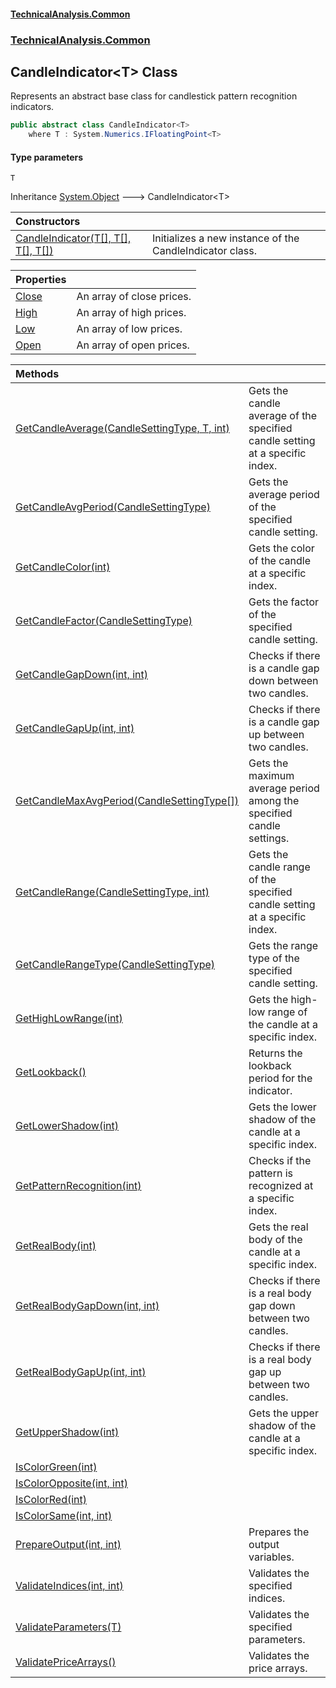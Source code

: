 #### [TechnicalAnalysis\.Common](Atypical.TechnicalAnalysis.Common.md 'Atypical\.TechnicalAnalysis\.Common')
### [TechnicalAnalysis\.Common](Atypical.TechnicalAnalysis.Common.md#TechnicalAnalysis.Common 'TechnicalAnalysis\.Common')

## CandleIndicator\<T\> Class

Represents an abstract base class for candlestick pattern recognition indicators\.

```csharp
public abstract class CandleIndicator<T>
    where T : System.Numerics.IFloatingPoint<T>
```
#### Type parameters

<a name='TechnicalAnalysis.Common.CandleIndicator_T_.T'></a>

`T`

Inheritance [System\.Object](https://docs.microsoft.com/en-us/dotnet/api/System.Object 'System\.Object') &#129106; CandleIndicator\<T\>

| Constructors | |
| :--- | :--- |
| [CandleIndicator\(T\[\], T\[\], T\[\], T\[\]\)](CandleIndicator_T_.CandleIndicator(T[],T[],T[],T[]).md 'TechnicalAnalysis\.Common\.CandleIndicator\<T\>\.CandleIndicator\(T\[\], T\[\], T\[\], T\[\]\)') | Initializes a new instance of the CandleIndicator class\. |

| Properties | |
| :--- | :--- |
| [Close](CandleIndicator_T_.Close.md 'TechnicalAnalysis\.Common\.CandleIndicator\<T\>\.Close') | An array of close prices\. |
| [High](CandleIndicator_T_.High.md 'TechnicalAnalysis\.Common\.CandleIndicator\<T\>\.High') | An array of high prices\. |
| [Low](CandleIndicator_T_.Low.md 'TechnicalAnalysis\.Common\.CandleIndicator\<T\>\.Low') | An array of low prices\. |
| [Open](CandleIndicator_T_.Open.md 'TechnicalAnalysis\.Common\.CandleIndicator\<T\>\.Open') | An array of open prices\. |

| Methods | |
| :--- | :--- |
| [GetCandleAverage\(CandleSettingType, T, int\)](CandleIndicator_T_.GetCandleAverage(CandleSettingType,T,int).md 'TechnicalAnalysis\.Common\.CandleIndicator\<T\>\.GetCandleAverage\(TechnicalAnalysis\.Common\.CandleSettingType, T, int\)') | Gets the candle average of the specified candle setting at a specific index\. |
| [GetCandleAvgPeriod\(CandleSettingType\)](CandleIndicator_T_.GetCandleAvgPeriod(CandleSettingType).md 'TechnicalAnalysis\.Common\.CandleIndicator\<T\>\.GetCandleAvgPeriod\(TechnicalAnalysis\.Common\.CandleSettingType\)') | Gets the average period of the specified candle setting\. |
| [GetCandleColor\(int\)](CandleIndicator_T_.GetCandleColor(int).md 'TechnicalAnalysis\.Common\.CandleIndicator\<T\>\.GetCandleColor\(int\)') | Gets the color of the candle at a specific index\. |
| [GetCandleFactor\(CandleSettingType\)](CandleIndicator_T_.GetCandleFactor(CandleSettingType).md 'TechnicalAnalysis\.Common\.CandleIndicator\<T\>\.GetCandleFactor\(TechnicalAnalysis\.Common\.CandleSettingType\)') | Gets the factor of the specified candle setting\. |
| [GetCandleGapDown\(int, int\)](CandleIndicator_T_.GetCandleGapDown(int,int).md 'TechnicalAnalysis\.Common\.CandleIndicator\<T\>\.GetCandleGapDown\(int, int\)') | Checks if there is a candle gap down between two candles\. |
| [GetCandleGapUp\(int, int\)](CandleIndicator_T_.GetCandleGapUp(int,int).md 'TechnicalAnalysis\.Common\.CandleIndicator\<T\>\.GetCandleGapUp\(int, int\)') | Checks if there is a candle gap up between two candles\. |
| [GetCandleMaxAvgPeriod\(CandleSettingType\[\]\)](CandleIndicator_T_.GetCandleMaxAvgPeriod(CandleSettingType[]).md 'TechnicalAnalysis\.Common\.CandleIndicator\<T\>\.GetCandleMaxAvgPeriod\(TechnicalAnalysis\.Common\.CandleSettingType\[\]\)') | Gets the maximum average period among the specified candle settings\. |
| [GetCandleRange\(CandleSettingType, int\)](CandleIndicator_T_.GetCandleRange(CandleSettingType,int).md 'TechnicalAnalysis\.Common\.CandleIndicator\<T\>\.GetCandleRange\(TechnicalAnalysis\.Common\.CandleSettingType, int\)') | Gets the candle range of the specified candle setting at a specific index\. |
| [GetCandleRangeType\(CandleSettingType\)](CandleIndicator_T_.GetCandleRangeType(CandleSettingType).md 'TechnicalAnalysis\.Common\.CandleIndicator\<T\>\.GetCandleRangeType\(TechnicalAnalysis\.Common\.CandleSettingType\)') | Gets the range type of the specified candle setting\. |
| [GetHighLowRange\(int\)](CandleIndicator_T_.GetHighLowRange(int).md 'TechnicalAnalysis\.Common\.CandleIndicator\<T\>\.GetHighLowRange\(int\)') | Gets the high\-low range of the candle at a specific index\. |
| [GetLookback\(\)](CandleIndicator_T_.GetLookback().md 'TechnicalAnalysis\.Common\.CandleIndicator\<T\>\.GetLookback\(\)') | Returns the lookback period for the indicator\. |
| [GetLowerShadow\(int\)](CandleIndicator_T_.GetLowerShadow(int).md 'TechnicalAnalysis\.Common\.CandleIndicator\<T\>\.GetLowerShadow\(int\)') | Gets the lower shadow of the candle at a specific index\. |
| [GetPatternRecognition\(int\)](CandleIndicator_T_.GetPatternRecognition(int).md 'TechnicalAnalysis\.Common\.CandleIndicator\<T\>\.GetPatternRecognition\(int\)') | Checks if the pattern is recognized at a specific index\. |
| [GetRealBody\(int\)](CandleIndicator_T_.GetRealBody(int).md 'TechnicalAnalysis\.Common\.CandleIndicator\<T\>\.GetRealBody\(int\)') | Gets the real body of the candle at a specific index\. |
| [GetRealBodyGapDown\(int, int\)](CandleIndicator_T_.GetRealBodyGapDown(int,int).md 'TechnicalAnalysis\.Common\.CandleIndicator\<T\>\.GetRealBodyGapDown\(int, int\)') | Checks if there is a real body gap down between two candles\. |
| [GetRealBodyGapUp\(int, int\)](CandleIndicator_T_.GetRealBodyGapUp(int,int).md 'TechnicalAnalysis\.Common\.CandleIndicator\<T\>\.GetRealBodyGapUp\(int, int\)') | Checks if there is a real body gap up between two candles\. |
| [GetUpperShadow\(int\)](CandleIndicator_T_.GetUpperShadow(int).md 'TechnicalAnalysis\.Common\.CandleIndicator\<T\>\.GetUpperShadow\(int\)') | Gets the upper shadow of the candle at a specific index\. |
| [IsColorGreen\(int\)](CandleIndicator_T_.IsColorGreen(int).md 'TechnicalAnalysis\.Common\.CandleIndicator\<T\>\.IsColorGreen\(int\)') | |
| [IsColorOpposite\(int, int\)](CandleIndicator_T_.IsColorOpposite(int,int).md 'TechnicalAnalysis\.Common\.CandleIndicator\<T\>\.IsColorOpposite\(int, int\)') | |
| [IsColorRed\(int\)](CandleIndicator_T_.IsColorRed(int).md 'TechnicalAnalysis\.Common\.CandleIndicator\<T\>\.IsColorRed\(int\)') | |
| [IsColorSame\(int, int\)](CandleIndicator_T_.IsColorSame(int,int).md 'TechnicalAnalysis\.Common\.CandleIndicator\<T\>\.IsColorSame\(int, int\)') | |
| [PrepareOutput\(int, int\)](CandleIndicator_T_.PrepareOutput(int,int).md 'TechnicalAnalysis\.Common\.CandleIndicator\<T\>\.PrepareOutput\(int, int\)') | Prepares the output variables\. |
| [ValidateIndices\(int, int\)](CandleIndicator_T_.ValidateIndices(int,int).md 'TechnicalAnalysis\.Common\.CandleIndicator\<T\>\.ValidateIndices\(int, int\)') | Validates the specified indices\. |
| [ValidateParameters\(T\)](CandleIndicator_T_.ValidateParameters(T).md 'TechnicalAnalysis\.Common\.CandleIndicator\<T\>\.ValidateParameters\(T\)') | Validates the specified parameters\. |
| [ValidatePriceArrays\(\)](CandleIndicator_T_.ValidatePriceArrays().md 'TechnicalAnalysis\.Common\.CandleIndicator\<T\>\.ValidatePriceArrays\(\)') | Validates the price arrays\. |
